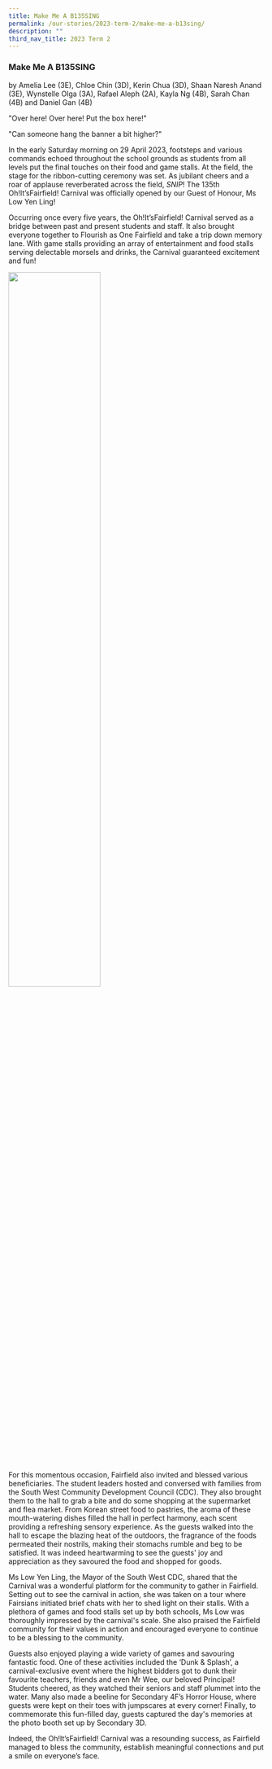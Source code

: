```yaml
---
title: Make Me A B135SING
permalink: /our-stories/2023-term-2/make-me-a-b13sing/
description: ""
third_nav_title: 2023 Term 2
---
```

### Make Me A B135SING 

by Amelia Lee (3E), Chloe Chin (3D), Kerin Chua (3D), Shaan Naresh Anand (3E), Wynstelle Olga (3A), Rafael Aleph (2A), Kayla Ng (4B), Sarah Chan (4B) and Daniel Gan (4B)

"Over here! Over here! Put the box here!"

"Can someone hang the banner a bit higher?"

In the early Saturday morning on 29 April 2023, footsteps and various commands echoed throughout the school grounds as students from all levels put the final touches on their food and game stalls. At the field, the stage for the ribbon-cutting ceremony was set. As jubilant cheers and a roar of applause reverberated across the field, _SNIP_! The 135th Oh!It’sFairfield! Carnival was officially opened by our Guest of Honour, Ms Low Yen Ling!

Occurring once every five years, the Oh!It’sFairfield! Carnival served as a bridge between past and present students and staff. It also brought everyone together to Flourish as One Fairfield and take a trip down memory lane. With game stalls providing an array of entertainment and food stalls serving delectable morsels and drinks, the Carnival guaranteed excitement and fun!

<img src="/images/Our Stories/2023/Carnival-ezgif-3.gif" style="width:60%">

For this momentous occasion, Fairfield also invited and blessed various beneficiaries. The student leaders hosted and conversed with families from the South West Community Development Council (CDC). They also brought them to the hall to grab a bite and do some shopping at the supermarket and flea market. From Korean street food to pastries, the aroma of these mouth-watering dishes filled the hall in perfect harmony, each scent providing a refreshing sensory experience. As the guests walked into the hall to escape the blazing heat of the outdoors, the fragrance of the foods permeated their nostrils, making their stomachs rumble and beg to be satisfied. It was indeed heartwarming to see the guests' joy and appreciation as they savoured the food and shopped for goods.

Ms Low Yen Ling, the Mayor of the South West CDC, shared that the Carnival was a wonderful platform for the community to gather in Fairfield. Setting out to see the carnival in action, she was taken on a tour where Fairsians initiated brief chats with her to shed light on their stalls. With a plethora of games and food stalls set up by both schools, Ms Low was thoroughly impressed by the carnival's scale. She also praised the Fairfield community for their values in action and encouraged everyone to continue to be a blessing to the community.

Guests also enjoyed playing a wide variety of games and savouring fantastic food. One of these activities included the ‘Dunk &amp; Splash’, a carnival-exclusive event where the highest bidders got to dunk their favourite teachers, friends and even Mr Wee, our beloved Principal! Students cheered, as they watched their seniors and staff plummet into the water. Many also made a beeline for Secondary 4F’s Horror House, where guests were kept on their toes with jumpscares at every corner! Finally, to commemorate this fun-filled day, guests captured the day's memories at the photo booth set up by Secondary 3D.

Indeed, the Oh!It’sFairfield! Carnival was a resounding success, as Fairfield managed to bless the community, establish meaningful connections and put a smile on everyone’s face.



